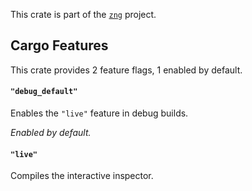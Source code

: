 <!--do doc --readme header-->
This crate is part of the [`zng`](https://github.com/zng-ui/zng?tab=readme-ov-file#crates) project.


<!--do doc --readme features-->
## Cargo Features

This crate provides 2 feature flags, 1 enabled by default.

#### `"debug_default"`
Enables the `"live"` feature in debug builds.

*Enabled by default.*

#### `"live"`
Compiles the interactive inspector.

<!--do doc --readme #SECTION-END-->


